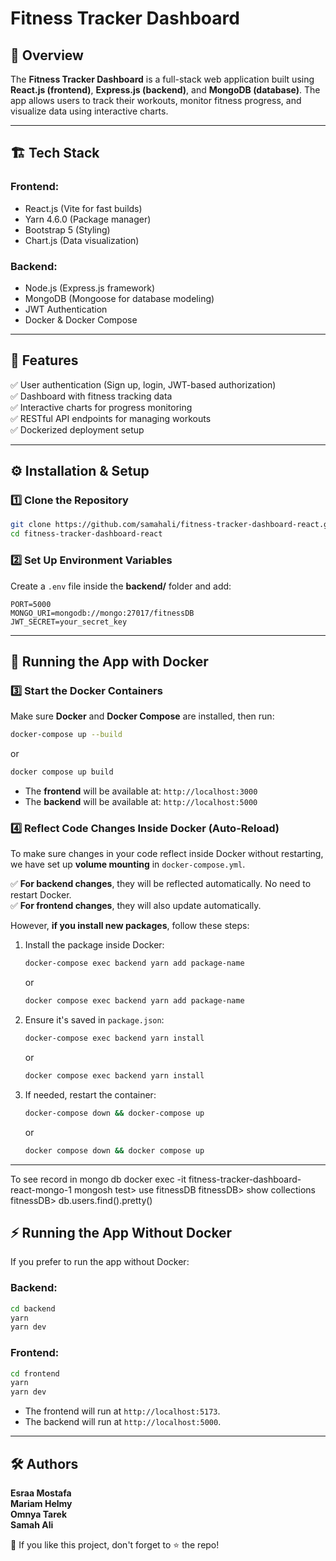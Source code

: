 # **Fitness Tracker Dashboard**  

## 📌 Overview  
The **Fitness Tracker Dashboard** is a full-stack web application built using **React.js (frontend)**, **Express.js (backend)**, and **MongoDB (database)**. The app allows users to track their workouts, monitor fitness progress, and visualize data using interactive charts.

---

## 🏗️ Tech Stack  
### **Frontend:**  
- React.js (Vite for fast builds)  
- Yarn 4.6.0 (Package manager)  
- Bootstrap 5 (Styling)  
- Chart.js (Data visualization)  

### **Backend:**  
- Node.js (Express.js framework)  
- MongoDB (Mongoose for database modeling)  
- JWT Authentication  
- Docker & Docker Compose  

---

## 🚀 Features  
✅ User authentication (Sign up, login, JWT-based authorization)  
✅ Dashboard with fitness tracking data  
✅ Interactive charts for progress monitoring  
✅ RESTful API endpoints for managing workouts  
✅ Dockerized deployment setup  

---

## ⚙️ Installation & Setup  

### **1️⃣ Clone the Repository**  
```sh
git clone https://github.com/samahali/fitness-tracker-dashboard-react.git
cd fitness-tracker-dashboard-react
```

### **2️⃣ Set Up Environment Variables**  
Create a `.env` file inside the **backend/** folder and add:  
```env
PORT=5000
MONGO_URI=mongodb://mongo:27017/fitnessDB
JWT_SECRET=your_secret_key
```

---

## 🐳 Running the App with Docker  

### **3️⃣ Start the Docker Containers**  
Make sure **Docker** and **Docker Compose** are installed, then run:  
```sh
docker-compose up --build
```
or
```sh
docker compose up build
```
- The **frontend** will be available at: `http://localhost:3000`  
- The **backend** will be available at: `http://localhost:5000`  

### **4️⃣ Reflect Code Changes Inside Docker (Auto-Reload)**  
To make sure changes in your code reflect inside Docker without restarting, we have set up **volume mounting** in `docker-compose.yml`.  

✅ **For backend changes**, they will be reflected automatically. No need to restart Docker.  
✅ **For frontend changes**, they will also update automatically.  

However, **if you install new packages**, follow these steps:  
1. Install the package inside Docker:  
   ```sh
   docker-compose exec backend yarn add package-name
   ```
   or
   ```sh
   docker compose exec backend yarn add package-name
   ```
2. Ensure it's saved in `package.json`:  
   ```sh
   docker-compose exec backend yarn install
   ```
   or
   ```sh
   docker compose exec backend yarn install
   ```
3. If needed, restart the container:  
   ```sh
   docker-compose down && docker-compose up
   ```
    or
   ```sh
   docker compose down && docker compose up
   ```
---
To see record in mongo db
docker exec -it fitness-tracker-dashboard-react-mongo-1 mongosh
test> use fitnessDB
fitnessDB> show collections
fitnessDB> db.users.find().pretty()

## ⚡ Running the App Without Docker  
If you prefer to run the app without Docker:

### **Backend:**  
```sh
cd backend
yarn
yarn dev
```
### **Frontend:**  
```sh
cd frontend
yarn
yarn dev
```
- The frontend will run at `http://localhost:5173`.  
- The backend will run at `http://localhost:5000`.  

---

## 🛠️ Authors  
**Esraa Mostafa**  
**Mariam Helmy**  
**Omnya Tarek**  
**Samah Ali**  

🚀 If you like this project, don't forget to ⭐ the repo!  

